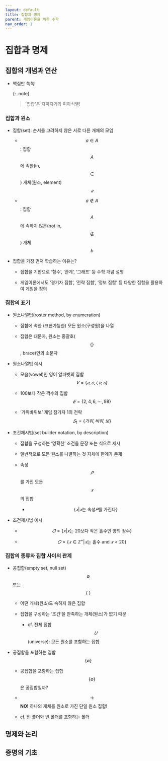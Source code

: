 ```yaml
---
layout: default
title: 집합과 명제
parent: 게임이론을 위한 수학
nav_order: 1
---
```



# 집합과 명제

## 집합의 개념과 연산
- 핵심만 쏙쏙! 

    {: .note}
	> '집합'은 지피지기와 피아식별!

### 집합과 원소
- 집합(set): 순서를 고려하지 않은 서로 다른 개체의 모임

  - $$a \in A$$: 집합 $$A$$에 속한(in, $$\in$$) 개체(원소, element) $$𝑎$$
  
  - $$a \notin A$$: 집합 $$A$$에 속하지 않은(not in, $$\notin$$) 개체 $$b$$

- 집합을 가장 먼저 학습하는 이유는?

  - 집합을 기반으로 ‘함수’, ‘관계’, ‘그래프’ 등 수학 개념 설명
  
  - 게임이론에서도 ‘경기자 집합’, ‘전략 집합’, ‘정보 집합’ 등 다양한 집합을 활용하여 게임을 정의

### 집합의 표기
- 원소나열법(roster method, by enumeration)

  - 집합에 속한 (표현가능한) 모든 원소(구성원)을 나열
  
  - 집합은 대문자, 원소는 중괄호($$\{ \}$$, brace)안의 소문자
  
- 원소나열법 예시

  - 모음(vowel)인 영어 알파벳의 집합 $$𝑉 = \{𝑎,  𝑒,  𝑖,  𝑜,  𝑢\} $$
  
  - 100보다 작은 짝수의 집합 $$ 𝐸 = \{ 2,  4,  6, \cdots , 98\} $$
  
  - ‘가위바위보’ 게임 참가자 1의 전략 $$ 𝑆_{1} = \{가위, 바위, 보\} $$

- 조건제시법(set builder notation, by description)

  - 집합을 구성하는 ‘명확한’ 조건을 문장 또는 식으로 제시
  
  - 일반적으로 모든 원소를 나열하는 것 자체에 한계가 존재
  
  - 속성 $$𝑃$$를 가진 모든 $$𝑥$$의 집합 

    - $$\{𝑥 | 𝑥 \text{는 속성} 𝑃 \text{를 가진다}\}$$
  
- 조건제시법 예시

  - $$ 𝑂 = \{𝑥 | 𝑥 \text{는 20보다 작은 홀수인 양의 정수} \} $$
  
  - $$ 𝑂 = \{𝑥 \in \mathbb{Z}^{+} | 𝑥 \text{는 홀수 and } 𝑥 < 20 \} $$

### 집합의 종류와 집합 사이의 관계

- 공집합(empty set, null set) $$\emptyset$$ 또는 $$\{ \text{  } \}$$

  - 어떤 개체(원소)도 속하지 않은 집합 
  
  - 집합을 구성하는 ‘조건’을 만족하는 개체(원소)가 없기 때문
    - cf. 전체 집합  $$𝑈$$(universe): 모든 원소를 포함하는 집합

- 공집합을 포함하는 집합 $$\{\emptyset\}$$

  - 공집합을 포함하는 집합 $$\{\emptyset\}$$은 공집합일까?
  
  - $$\rightarrow$$ **NO!** 하나의 개체를 원소로 가진 단일 원소 집합!
  
  - cf. 빈 폴더와 빈 폴더를 포함하는 폴더

## 명제와 논리

## 증명의 기초